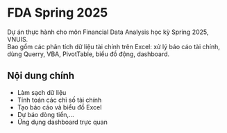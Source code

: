 # FDA Spring 2025
Dự án thực hành cho môn Financial Data Analysis học kỳ Spring 2025, VNUIS.  
Bao gồm các phân tích dữ liệu tài chính trên Excel: xử lý báo cáo tài chính, dùng Querry, VBA, PivotTable, biểu đồ động, dashboard.
## Nội dung chính
- Làm sạch dữ liệu
- Tính toán các chỉ số tài chính
- Tạo báo cáo và biểu đồ Excel
- Dự báo dòng tiền,...
- Ứng dụng dashboard trực quan
